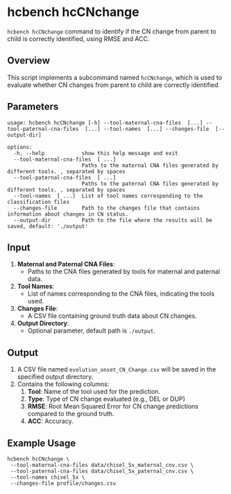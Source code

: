 # hcbench hcCNchange

`hcbench hcCNchange` command to identify if the CN change from parent to child is correctly identified, using RMSE and ACC.


## Overview

This script implements a subcommand named `hcCNchange`, which is used to evaluate whether CN changes from parent to child are correctly identified. 

## Parameters
```shell
usage: hcbench hcCNchange [-h] --tool-maternal-cna-files  [...] --tool-paternal-cna-files  [...] --tool-names  [...] --changes-file  [--output-dir]

options:
  -h, --help            show this help message and exit
  --tool-maternal-cna-files  [ ...]
                        Paths to the maternal CNA files generated by different tools. , separated by spaces
  --tool-paternal-cna-files  [ ...]
                        Paths to the paternal CNA files generated by different tools. , separated by spaces
  --tool-names  [ ...]  List of tool names corresponding to the classification files
  --changes-file        Path to the changes file that contains information about changes in CN status.
  --output-dir          Path to the file where the results will be saved, default: './output'
```


## Input

1. **Maternal and Paternal CNA Files**:
   - Paths to the CNA files generated by tools for maternal and paternal data.
2. **Tool Names**:
   - List of names corresponding to the CNA files, indicating the tools used.
3. **Changes File**:
   - A CSV file containing ground truth data about CN changes.
4. **Output Directory**:
   - Optional parameter, default path is `./output`.


## Output

1. A CSV file named `evolution_onset_CN_Change.csv` will be saved in the specified output directory.
2. Contains the following columns:
    1. **Tool**: Name of the tool used for the prediction.
    2. **Type**: Type of CN change evaluated (e.g., DEL or DUP)
    3. **RMSE**: Root Mean Squared Error for CN change predictions compared to the ground truth.
    4. **ACC**: Accuracy.


## Example Usage

```shell
hcbench hcCNchange \
 --tool-maternal-cna-files data/chisel_5x_maternal_cnv.csv \
 --tool-paternal-cna-files data/chisel_5x_paternal_cnv.csv \
 --tool-names chisel_5x \                                                                                                        
 --changes-file profile/changes.csv 
```